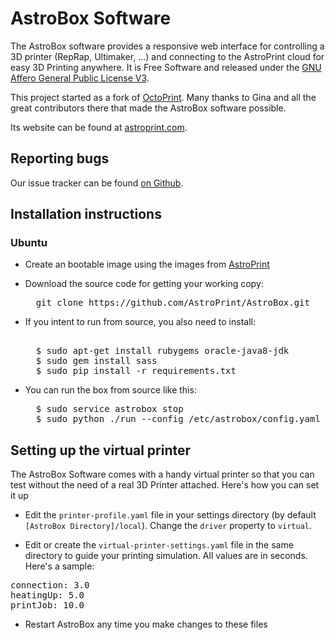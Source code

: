 AstroBox Software
=================

The AstroBox software provides a responsive web interface for controlling a 3D printer (RepRap, Ultimaker, ...) and connecting to the AstroPrint cloud for easy 3D Printing anywhere. It is Free Software and released under the [GNU Affero General Public License V3](http://www.gnu.org/licenses/agpl.html).

This project started as a fork of [OctoPrint](http://octoprint.org). Many thanks to Gina and all the great contributors there that made the AstroBox software possible.

Its website can be found at [astroprint.com](https://www.astroprint.com).

Reporting bugs
--------------

Our issue tracker can be found [on Github](https://github.com/3dagogo/astrobox/issues).


Installation instructions
-------

### Ubuntu

* Create an bootable image using the images from [AstroPrint](https://www.astroprint.com/downloads)

* Download the source code for getting your working copy:

  <pre>
    git clone https://github.com/AstroPrint/AstroBox.git
  </pre>

* If you intent to run from source, you also need to install:

  <pre>

    $ sudo apt-get install rubygems oracle-java8-jdk
    $ sudo gem install sass 
    $ sudo pip install -r requirements.txt
  </pre>

* You can run the box from source like this:

  <pre>
    $ sudo service astrobox stop
    $ sudo python ./run --config /etc/astrobox/config.yaml --host 127.0.0.1
  </pre>

Setting up the virtual printer
-------

The AstroBox Software comes with a handy virtual printer so that you can test without the need of a real 3D Printer attached. Here's how you can set it up

* Edit the `printer-profile.yaml` file in your settings directory (by default `[AstroBox Directory]/local`). Change the `driver` property to `virtual`.

* Edit or create the `virtual-printer-settings.yaml` file in the same directory to guide your printing simulation. All values are in seconds. Here's a sample:

<pre>
connection: 3.0
heatingUp: 5.0
printJob: 10.0
</pre>

* Restart AstroBox any time you make changes to these files
